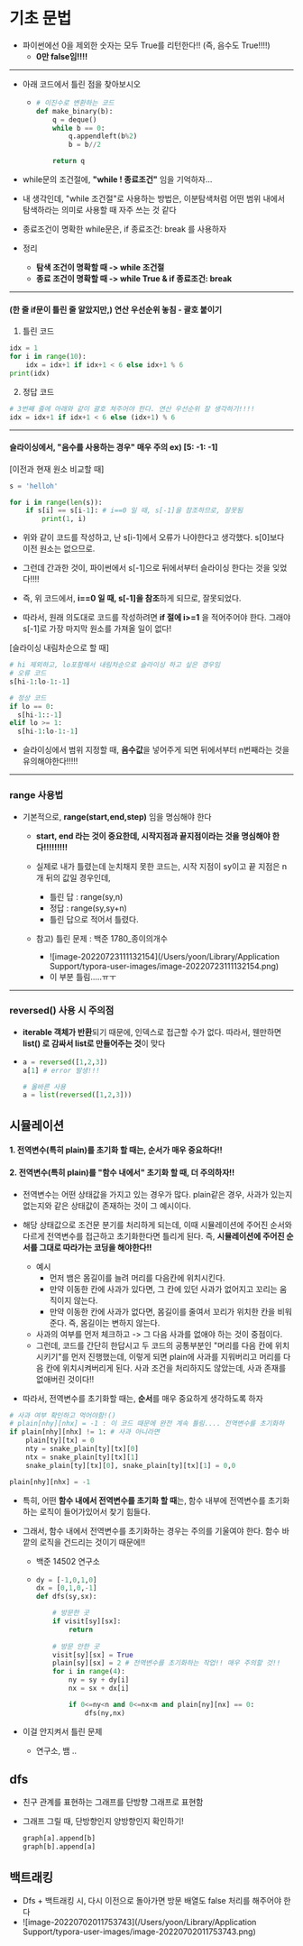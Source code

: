 # 기초 문법

- 파이썬에선 0을 제외한 숫자는 모두 True를 리턴한다!! (즉, 음수도 True!!!!)
  - **0만 false임!!!!**


---

- 아래 코드에서 틀린 점을 찾아보시오

  - ```python
    # 이진수로 변환하는 코드
    def make_binary(b):
        q = deque()
        while b == 0:
            q.appendleft(b%2)
            b = b//2
    
        return q
    ```

- while문의 조건절에, **"while ! 종료조건"** 임을 기억하자...

- 내 생각인데, "while 조건절"로 사용하는 방법은, 이분탐색처럼 어떤 범위 내에서 탐색하라는 의미로 사용할 때 자주 쓰는 것 같다

- 종료조건이 명확한 while문은, if 종료조건: break 를 사용하자



- 정리
  - **탐색 조건이 명확할 때 -> while 조건절**
  - **종료 조건이 명확할 때 -> while True & if 종료조건: break**


---

#### (한 줄 if문이 틀린 줄 알았지만,) 연산 우선순위 놓침 - 괄호 붙이기

1. 틀린 코드

```python
idx = 1
for i in range(10):
	idx = idx+1 if idx+1 < 6 else idx+1 % 6
print(idx)
```

2. 정답 코드

```python
# 3번째 줄에 아래와 같이 괄호 쳐주어야 한다. 연산 우선순위 잘 생각하기!!!!
idx = idx+1 if idx+1 < 6 else (idx+1) % 6
```

---

#### 슬라이싱에서, "음수를 사용하는 경우" 매우 주의 ex) [5: -1: -1]

[이전과 현재 원소 비교할 때]

```python
s = 'helloh'

for i in range(len(s)):
    if s[i] == s[i-1]: # i==0 일 때, s[-1]을 참조하므로, 잘못됨
        print(1, i)
```

- 위와 같이 코드를 작성하고, 난 s[i-1]에서 오류가 나야한다고 생각했다. s[0]보다 이전 원소는 없으므로. 
- 그런데 간과한 것이, 파이썬에서 s[-1]으로 뒤에서부터 슬라이싱 한다는 것을 잊었다!!!!
- 즉, 위 코드에서, **i==0 일 때, s[-1]을 참조**하게 되므로, 잘못되었다.

- 따라서, 원래 의도대로 코드를 작성하려면 **if 절에 i>=1** 을 적어주어야 한다. 그래야 s[-1]로 가장 마지막 원소를 가져올 일이 없다!

[슬라이싱 내림차순으로 할 때]

```python
# hi 제외하고, lo포함해서 내림차순으로 슬라이싱 하고 싶은 경우임
# 오류 코드
s[hi-1:lo-1:-1]

# 정상 코드
if lo == 0:
  s[hi-1::-1]
elif lo >= 1:
  s[hi-1:lo-1:-1]
```

- 슬라이싱에서 범위 지정할 때, **음수값**을 넣어주게 되면 뒤에서부터 n번째라는 것을 유의해야한다!!!!!

---

### range 사용법

- 기본적으로, **range(start,end,step)** 임을 명심해야 한다

  - **start, end 라는 것이 중요한데, 시작지점과 끝지점이라는 것을 명심해야 한다!!!!!!!!!**

  - 실제로 내가 틀렸는데 눈치채지 못한 코드는, 시작 지점이 sy이고 끝 지점은 n개 뒤의 값일 경우인데,
    - 틀린 답 : range(sy,n)
    - 정답 : range(sy,sy+n)
    - 틀린 답으로 적어서 틀렸다.
  - 참고) 틀린 문제 : 백준 1780_종이의개수
    - ![image-20220723111132154](/Users/yoon/Library/Application Support/typora-user-images/image-20220723111132154.png)
    - 이 부분 틀림.....ㅠㅜ

---

### reversed() 사용 시 주의점

- **iterable 객체가 반환**되기 때문에, 인덱스로 접근할 수가 없다. 따라서, 웬만하면 **list() 로 감싸서 list로 만들어주는 것**이 맞다

- ```python
  a = reversed([1,2,3])
  a[1] # error 발생!!!
  
  # 올바른 사용
  a = list(reversed([1,2,3]))
  ```

  





## 시뮬레이션

#### 1. 전역변수(특히 plain)를 초기화 할 때는, 순서가 매우 중요하다!!

#### 2. 전역변수(특히 plain)를 "함수 내에서" 초기화 할 때, 더 주의하자!!

- 전역변수는 어떤 상태값을 가지고 있는 경우가 많다. plain같은 경우, 사과가 있는지 없는지와 같은 상태값이 존재하는 것이 그 예시이다.

- 해당 상태값으로 조건문 분기를 처리하게 되는데, 이때 시뮬레이션에 주어진 순서와 다르게 전역변수를 접근하고 초기화한다면 틀리게 된다. 즉, **시뮬레이션에 주어진 순서를 그대로 따라가는 코딩을 해야한다!!**

  - 예시
    - 먼저 뱀은 몸길이를 늘려 머리를 다음칸에 위치시킨다.
    - 만약 이동한 칸에 사과가 있다면, 그 칸에 있던 사과가 없어지고 꼬리는 움직이지 않는다.
    - 만약 이동한 칸에 사과가 없다면, 몸길이를 줄여서 꼬리가 위치한 칸을 비워준다. 즉, 몸길이는 변하지 않는다.
  - 사과의 여부를 먼저 체크하고 -> 그 다음 사과를 없애야 하는 것이 중점이다.
  - 그런데, 코드를 간단히 한답시고 두 코드의 공통부분인 "머리를 다음 칸에 위치시키기"를 먼저 진행했는데, 이렇게 되면 plain에 사과를 지워버리고 머리를 다음 칸에 위치시켜버리게 된다. 사과 조건을 처리하지도 않았는데, 사과 존재를 없애버린 것이다!!

  

- 따라서, 전역변수를 초기화할 때는, **순서**를 매우 중요하게 생각하도록 하자

```python
# 사과 여부 확인하고 먹어야함!()
# plain[nhy][nhx] = -1 : 이 코드 때문에 완전 계속 틀림.... 전역변수를 초기화하			는 것은 순서를 매우 중요하게 생각하도록 하자
if plain[nhy][nhx] != 1: # 사과 아니라면
    plain[ty][tx] = 0
    nty = snake_plain[ty][tx][0]
    ntx = snake_plain[ty][tx][1]
    snake_plain[ty][tx][0], snake_plain[ty][tx][1] = 0,0

plain[nhy][nhx] = -1
```



- 특히, 어떤 **함수 내에서 전역변수를 초기화 할 때**는, 함수 내부에 전역변수를 초기화하는 로직이 들어가있어서 찾기 힘들다.

- 그래서, 함수 내에서 전역변수를 초기화하는 경우는 주의를 기울여야 한다. 함수 바깥의 로직을 건드리는 것이기 때문에!!

  - 백준 14502 연구소

  - ```python
    dy = [-1,0,1,0]
    dx = [0,1,0,-1]
    def dfs(sy,sx):
    
        # 방문한 곳
        if visit[sy][sx]:
            return
        
        # 방문 안한 곳
        visit[sy][sx] = True
        plain[sy][sx] = 2 # 전역변수를 초기화하는 작업!! 매우 주의할 것!!
        for i in range(4):
            ny = sy + dy[i]
            nx = sx + dx[i]
    
            if 0<=ny<n and 0<=nx<m and plain[ny][nx] == 0:
                dfs(ny,nx)
    ```

    





- 이걸 안지켜서 틀린 문제
  - 연구소, 뱀 ..



## dfs

- 친구 관계를 표현하는 그래프를 단방향 그래프로 표현함

- 그래프 그릴 때, 단방향인지 양방향인지 확인하기!

  ```python
  graph[a].append[b]
  graph[b].append[a]
  ```

  

## 백트래킹

- Dfs + 백트래킹 시, 다시 이전으로 돌아가면 방문 배열도 false 처리를 해주어야 한다
- ![image-20220702011753743](/Users/yoon/Library/Application Support/typora-user-images/image-20220702011753743.png)



